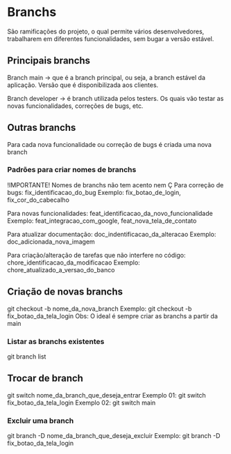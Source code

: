 # Branchs
São ramificações do projeto, o qual permite vários desenvolvedores, trabalharem em diferentes funcionalidades, sem bugar a versão estável.

## Principais branchs
Branch main -> que é a branch principal, ou seja, a branch estável da aplicação. Versão que é disponibilizada aos clientes.

Branch developer -> é branch utilizada pelos testers. Os quais vão testar as novas funcionalidades, correções de bugs, etc.

## Outras branchs
Para cada nova funcionalidade ou correção de bugs é criada uma nova branch

### Padrões para criar nomes de branchs
!IMPORTANTE! Nomes de branchs não tem acento nem Ç
Para correção de bugs: fix_identificacao_do_bug
Exemplo: fix_botao_de_login, fix_cor_do_cabecalho

Para novas funcionalidades:
feat_identificacao_da_novo_funcionalidade
Exemplo: feat_integracao_com_google, feat_nova_tela_de_contato

Para atualizar documentação: doc_indentificacao_da_alteracao
Exemplo: doc_adicionada_nova_imagem

Para criação/alteração de tarefas que não interfere no código: 
chore_identificacao_da_modificacao
Exemplo: chore_atualizado_a_versao_do_banco

## Criação de novas branchs
git checkout -b nome_da_nova_branch
Exemplo: git checkout -b fix_botao_da_tela_login
Obs: O ideal é sempre criar as branchs a partir da main

### Listar as branchs existentes
git branch list

## Trocar de branch
git switch nome_da_branch_que_deseja_entrar
Exemplo 01: git switch fix_botao_da_tela_login
Exemplo 02: git switch main

### Excluir uma branch
git branch -D nome_da_branch_que_deseja_excluir
Exemplo: git branch -D fix_botao_da_tela_login